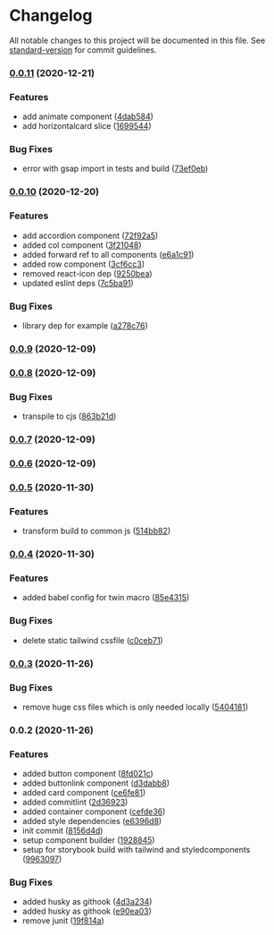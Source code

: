 # Changelog

All notable changes to this project will be documented in this file. See [standard-version](https://github.com/conventional-changelog/standard-version) for commit guidelines.

### [0.0.11](https://github.com/rowin1125/derow-react-library/compare/v0.0.10...v0.0.11) (2020-12-21)


### Features

* add animate component ([4dab584](https://github.com/rowin1125/derow-react-library/commit/4dab58474d7bf612a649ae7744f2610dfa10ec8d))
* add horizontalcard slice ([1699544](https://github.com/rowin1125/derow-react-library/commit/1699544b93d52199afda1010cf10cad420f0c72e))


### Bug Fixes

* error with gsap import in tests and build ([73ef0eb](https://github.com/rowin1125/derow-react-library/commit/73ef0eb84124860586f80ba463d1e2ff8c496540))

### [0.0.10](https://github.com/rowin1125/derow-react-library/compare/v0.0.9...v0.0.10) (2020-12-20)


### Features

* add accordion component ([72f92a5](https://github.com/rowin1125/derow-react-library/commit/72f92a503847fd03203cf7dbad92926f8d6d95c4))
* added col component ([3f21048](https://github.com/rowin1125/derow-react-library/commit/3f210485605249fd3e6fdb2470bf24287cf23c48))
* added forward ref to all components ([e6a1c91](https://github.com/rowin1125/derow-react-library/commit/e6a1c91af5fc6d1f1dba700c09b73ca54e1710b9))
* added row component ([3cf6cc3](https://github.com/rowin1125/derow-react-library/commit/3cf6cc32e559797d944624bd290528d5cd0c169f))
* removed react-icon dep ([9250bea](https://github.com/rowin1125/derow-react-library/commit/9250bea5a3475724a80deb0a44d168616361e108))
* updated eslint deps ([7c5ba91](https://github.com/rowin1125/derow-react-library/commit/7c5ba919cad5515ca9d12b8e9b57e124970a5d56))


### Bug Fixes

* library dep for example ([a278c76](https://github.com/rowin1125/derow-react-library/commit/a278c7694fb00edeae9a6407c88b33c2bb2a908e))

### [0.0.9](https://github.com/rowin1125/derow-react-library/compare/v0.0.8...v0.0.9) (2020-12-09)

### [0.0.8](https://github.com/rowin1125/derow-react-library/compare/v0.0.6...v0.0.8) (2020-12-09)


### Bug Fixes

* transpile to cjs ([863b21d](https://github.com/rowin1125/derow-react-library/commit/863b21d9c358015920eb4d8305ba419c5e3c7ad8))

### [0.0.7](https://github.com/rowin1125/derow-react-library/compare/v0.0.6...v0.0.7) (2020-12-09)

### [0.0.6](https://github.com/rowin1125/derow-react-library/compare/v0.0.5...v0.0.6) (2020-12-09)

### [0.0.5](https://github.com/rowin1125/derow-react-library/compare/v0.0.4...v0.0.5) (2020-11-30)


### Features

* transform build to common js ([514bb82](https://github.com/rowin1125/derow-react-library/commit/514bb82ba5a8c00735b176924342960bd4886c46))

### [0.0.4](https://github.com/rowin1125/derow-react-library/compare/v0.0.3...v0.0.4) (2020-11-30)


### Features

* added babel config for twin macro ([85e4315](https://github.com/rowin1125/derow-react-library/commit/85e4315c4c721c65697be46843321f1a68c44e79))


### Bug Fixes

* delete static tailwind  cssfile ([c0ceb71](https://github.com/rowin1125/derow-react-library/commit/c0ceb7158754b218c657663d23f237a27fe7600b))

### [0.0.3](https://github.com/rowin1125/derow-component-library/compare/v0.0.2...v0.0.3) (2020-11-26)


### Bug Fixes

* remove huge css files which is only needed locally ([5404181](https://github.com/rowin1125/derow-component-library/commit/5404181332b77b7fe1031426f4981cfadefbea82))

### 0.0.2 (2020-11-26)


### Features

* added button component ([8fd021c](https://github.com/rowin1125/derow-component-library/commit/8fd021c4c970146a56c22659ce6cb559002be387))
* added buttonlink component ([d3dabb8](https://github.com/rowin1125/derow-component-library/commit/d3dabb869af49d71f2b52d8769de321ec4a00745))
* added card component ([ce6fe81](https://github.com/rowin1125/derow-component-library/commit/ce6fe811ceedb2348d1a21bc9c8c26bd104bb4ef))
* added commitlint ([2d36923](https://github.com/rowin1125/derow-component-library/commit/2d369238f88faf8bb9a3c9460e9412464fd1b34c))
* added container component ([cefde36](https://github.com/rowin1125/derow-component-library/commit/cefde36ddedea2afcbfd4fbd0171104d0011b371))
* added style dependencies ([e6396d8](https://github.com/rowin1125/derow-component-library/commit/e6396d86c88f2cf81ef7002250ff3ede74ebeba2))
* init commit ([8156d4d](https://github.com/rowin1125/derow-component-library/commit/8156d4da9ab9bd19d5fb9464de4ee3fe9cf8e791))
* setup component builder ([1928845](https://github.com/rowin1125/derow-component-library/commit/1928845a6c96b7cdbbd22c95a9a1883da9d003c7))
* setup for storybook build with tailwind and styledcomponents ([9963097](https://github.com/rowin1125/derow-component-library/commit/99630977fae05e9abe4fdd2b1ea3cccbeb4395c3))


### Bug Fixes

* added husky as githook ([4d3a234](https://github.com/rowin1125/derow-component-library/commit/4d3a2348cc616db5b0c9701b0ba6ae1643ba591e))
* added husky as githook ([e90ea03](https://github.com/rowin1125/derow-component-library/commit/e90ea0365254c56ca48d947d7b78d71286f240bc))
* remove junit ([19f814a](https://github.com/rowin1125/derow-component-library/commit/19f814a9aa409bfde16cad83e46ac3d96090ee4d))
